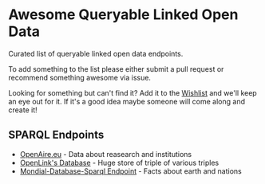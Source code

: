 # Awesome Queryable Linked Open Data

Curated list of queryable linked open data endpoints.

To add something to the list please either submit a pull request or recommend something awesome via issue.

Looking for something but can't find it? Add it to the [Wishlist](WISHLIST.md) and we'll keep an eye out for it. If it's a good idea maybe someone will come along and create it!


## SPARQL Endpoints

* [OpenAire.eu](https://lod.openaire.eu/) - Data about reasearch and institutions
* [OpenLink's Database](https://lod.openlinksw.com/sparql/) - Huge store of triple of various triples
* [Mondial-Database-Sparql Endpoint](https://www.semwebtech.org/mondial/10/) - Facts about earth and nations
